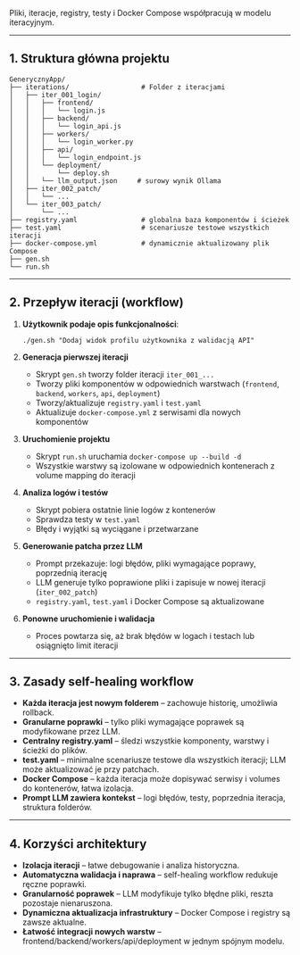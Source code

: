 Pliki, iteracje, registry, testy i Docker Compose współpracują w modelu iteracyjnym.

---

## 1. Struktura główna projektu

```
GenerycznyApp/
├── iterations/                  # Folder z iteracjami
│   ├── iter_001_login/
│   │   ├── frontend/
│   │   │   └── login.js
│   │   ├── backend/
│   │   │   └── login_api.js
│   │   ├── workers/
│   │   │   └── login_worker.py
│   │   ├── api/
│   │   │   └── login_endpoint.js
│   │   └── deployment/
│   │       └── deploy.sh
│   │   └── llm_output.json     # surowy wynik Ollama
│   ├── iter_002_patch/
│   │   └── ...
│   └── iter_003_patch/
│       └── ...
├── registry.yaml                # globalna baza komponentów i ścieżek
├── test.yaml                    # scenariusze testowe wszystkich iteracji
├── docker-compose.yml           # dynamicznie aktualizowany plik Compose
├── gen.sh
└── run.sh
```

---

## 2. Przepływ iteracji (workflow)

1. **Użytkownik podaje opis funkcjonalności**:

   ```
   ./gen.sh "Dodaj widok profilu użytkownika z walidacją API"
   ```

2. **Generacja pierwszej iteracji**

   * Skrypt `gen.sh` tworzy folder iteracji `iter_001_...`
   * Tworzy pliki komponentów w odpowiednich warstwach (`frontend`, `backend`, `workers`, `api`, `deployment`)
   * Tworzy/aktualizuje `registry.yaml` i `test.yaml`
   * Aktualizuje `docker-compose.yml` z serwisami dla nowych komponentów

3. **Uruchomienie projektu**
   
   * Skrypt `run.sh` uruchamia `docker-compose up --build -d`
   * Wszystkie warstwy są izolowane w odpowiednich kontenerach z volume mapping do iteracji

4. **Analiza logów i testów**

   * Skrypt pobiera ostatnie linie logów z kontenerów
   * Sprawdza testy w `test.yaml`
   * Błędy i wyjątki są wyciągane i przetwarzane

5. **Generowanie patcha przez LLM**

   * Prompt przekazuje: logi błędów, pliki wymagające poprawy, poprzednią iterację
   * LLM generuje tylko poprawione pliki i zapisuje w nowej iteracji (`iter_002_patch`)
   * `registry.yaml`, `test.yaml` i Docker Compose są aktualizowane

6. **Ponowne uruchomienie i walidacja**

   * Proces powtarza się, aż brak błędów w logach i testach lub osiągnięto limit iteracji

---

## 3. Zasady self-healing workflow

* **Każda iteracja jest nowym folderem** – zachowuje historię, umożliwia rollback.
* **Granularne poprawki** – tylko pliki wymagające poprawek są modyfikowane przez LLM.
* **Centralny registry.yaml** – śledzi wszystkie komponenty, warstwy i ścieżki do plików.
* **test.yaml** – minimalne scenariusze testowe dla wszystkich iteracji; LLM może aktualizować je przy patchach.
* **Docker Compose** – każda iteracja może dopisywać serwisy i volumes do kontenerów, łatwa izolacja.
* **Prompt LLM zawiera kontekst** – logi błędów, testy, poprzednia iteracja, struktura folderów.

---

## 4. Korzyści architektury

* **Izolacja iteracji** – łatwe debugowanie i analiza historyczna.
* **Automatyczna walidacja i naprawa** – self-healing workflow redukuje ręczne poprawki.
* **Granularność poprawek** – LLM modyfikuje tylko błędne pliki, reszta pozostaje nienaruszona.
* **Dynamiczna aktualizacja infrastruktury** – Docker Compose i registry są zawsze aktualne.
* **Łatwość integracji nowych warstw** – frontend/backend/workers/api/deployment w jednym spójnym modelu.


